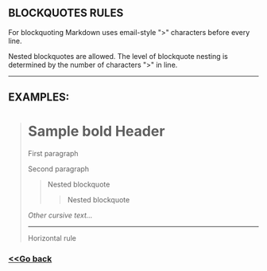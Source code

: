 ## BLOCKQUOTES RULES

For blockquoting Markdown uses email-style ">" characters before every line.

Nested blockquotes are allowed. The level of blockquote nesting is determined by the number of characters ">" in line.

___

## EXAMPLES:
># **Sample bold Header**
>
>First paragraph
>
>Second paragraph
>
>>Nested blockquote 
>>
>>>Nested blockquote 
>
> *Other cursive text...*
>
>***
>
> Horizontal rule
### [<<Go back](/Markdown_syntax.md/)
